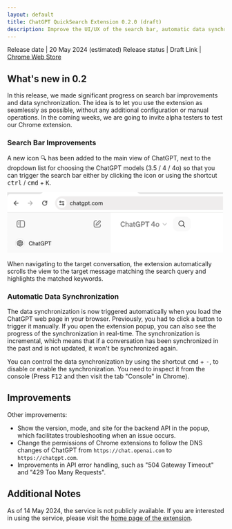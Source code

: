 ```yaml
---
layout: default
title: ChatGPT QuickSearch Extension 0.2.0 (draft)
description: Improve the UI/UX of the search bar, automatic data synchronization
---
```


Release date | 20 May 2024 (estimated)
Release status | Draft
Link | [Chrome Web Store](https://chromewebstore.google.com/detail/chatgpt-quicksearch/jclniokkhcjpgfijopjahldoepdikcko)

## What's new in 0.2

In this release, we made significant progress on search bar improvements and data synchronization. The idea is to let you use the extension as seamlessly as possible, without any additional configuration or manual operations. In the coming weeks, we are going to invite alpha testers to test our Chrome extension.

### Search Bar Improvements

A new icon 🔍 has been added to the main view of ChatGPT, next to the dropdown list for choosing the ChatGPT models (3.5 / 4 / 4o) so that you can trigger the search bar either by clicking the icon or using the shortcut <kbd>ctrl</kbd> / <kbd>cmd</kbd> + <kbd>K</kbd>.

<img src="/assets/2024-05-16-search-icon.png" alt="Search Icon" style="max-width: 500px" />

When navigating to the target conversation, the extension automatically scrolls the view to the target message matching the search query and highlights the matched keywords.

### Automatic Data Synchronization

The data synchronization is now triggered automatically when you load the ChatGPT web page in your browser. Previously, you had to click a button to trigger it manually. If you open the extension popup, you can also see the progress of the synchronization in real-time. The synchronization is incremental, which means that if a conversation has been synchronized in the past and is not updated, it won't be synchronized again.

You can control the data synchronization by using the shortcut <kbd>cmd</kbd> + <kbd>-</kbd>, to disable or enable the synchronization. You need to inspect it from the console (Press <kbd>F12</kbd> and then visit the tab "Console" in Chrome).

## Improvements

Other improvements:

* Show the version, mode, and site for the backend API in the popup, which facilitates troubleshooting when an issue occurs.
* Change the permissions of Chrome extensions to follow the DNS changes of ChatGPT from `https://chat.openai.com` to `https://chatgpt.com`.
* Improvements in API error handling, such as "504 Gateway Timeout" and "429 Too Many Requests".

## Additional Notes

As of 14 May 2024, the service is not publicly available. If you are interested in using the service, please visit the [home page of the extension](/chatgpt).
